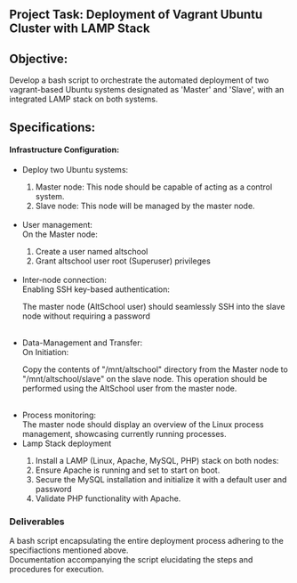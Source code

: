 <h2>Project Task: Deployment of Vagrant Ubuntu Cluster with LAMP Stack</h2>

<h2>Objective:</h2>

Develop a bash script to orchestrate the automated deployment of two vagrant-based Ubuntu systems designated as 'Master' and 'Slave', with an integrated LAMP stack on both systems.

<h2>Specifications:</h2>

<h4>Infrastructure Configuration:</h4>
<ul>
    <li>Deploy two Ubuntu systems:</li>
    <ol>
        <li>Master node: This node should be capable of acting as a control system.</li>
        <li>Slave node: This node will be managed by the master node.</li>
    </ol>
    <br>
    <li>User management:</li>
    On the Master node:
    <ol>
        <li>Create a user named altschool</li>
        <li>Grant altschool user root (Superuser) privileges</li>
    </ol>
    <br>
    <li>Inter-node connection:</li>
    Enabling SSH key-based authentication:
    <p>The master node (AltSchool user) should seamlessly SSH into the slave node without requiring a password</p><br>
    <li>Data-Management and Transfer:</li>
    On Initiation:
    <p>Copy the contents of "/mnt/altschool" directory from the Master node to "/mnt/altschool/slave" on the slave node. This operation         should be performed using the AltSchool user from the master node.</p>
    <br>
    <li>Process monitoring:</li>
    The master node should display an overview of the Linux process management, showcasing currently running processes.
    <br>
    <li>Lamp Stack deployment</li>
    <ol>
        <li>Install a LAMP (Linux, Apache, MySQL, PHP) stack on both nodes:</li>
        <li>Ensure Apache is running and set to start on boot.</li>
        <li>Secure the MySQL installation and initialize it with a default user and password</li>
        <li>Validate PHP functionality with Apache.</li>
    </ol>
</ul>

<h3>Deliverables</h3>

<p>A bash script encapsulating the entire deployment process adhering to the specifiactions mentioned above.<br>
Documentation accompanying the script elucidating the steps and procedures for execution.</p>




